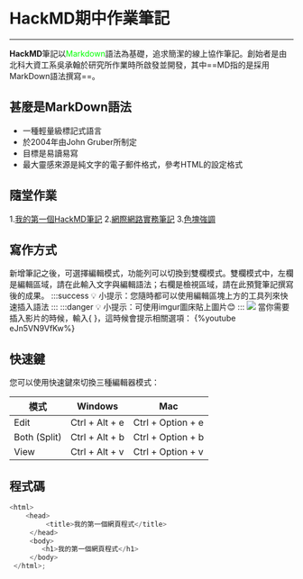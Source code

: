# HackMD期中作業筆記
---
**HackMD**筆記以<font color="#0f0">Markdown</font>語法為基礎，追求簡潔的線上協作筆記。創始者是由北科大資工系吳承翰於研究所作業時所啟發並開發，其中==MD指的是採用MarkDown語法撰寫==。
## 甚麼是MarkDown語法
- 一種輕量級標記式語言
- 於2004年由John Gruber所制定
- 目標是易讀易寫
- 最大靈感來源是純文字的電子郵件格式，參考HTML的設定格式
## 隨堂作業
1.[我的第一個HackMD筆記](https://hackmd.io/@shhuangmust/ryE-BCMnt)
2.[網際網路實務筆記](https://hackmd.io/VL7JTTeIS1GogRwx4bVi1Q?both)
3.[色塊強調](https://hackmd.io/A1Vg8hKBRoKbqBeIx8LPnw)
## 寫作方式
新增筆記之後，可選擇編輯模式，功能列可以切換到雙欄模式。雙欄模式中，左欄是編輯區域，請在此輸入文字與編輯語法；右欄是檢視區域，請在此預覽筆記撰寫後的成果。
:::success
:bulb: 小提示：您隨時都可以使用編輯區塊上方的工具列來快速插入語法
:::
:::danger
:bulb: 小提示：可使用imgur圖床貼上圖片:blush:
:::
![](https://i.imgur.com/n2jDGyM.jpg)
當你需要插入影片的時候，輸入{ }，這時候會提示相關選項：
{%youtube eJn5VN9VfKw%}
## 快速鍵
您可以使用快速鍵來切換三種編輯器模式：



| 模式 | Windows | Mac  |
| ---- | ------- | ---- |
| Edit |Ctrl + Alt + e         |  Ctrl + Option + e    |
|   Both (Split)  |     Ctrl + Alt + b    |   Ctrl + Option + b   |
|View| Ctrl + Alt + v    | Ctrl + Option + v |

## 程式碼
```javascript
<html>
    <head>
         <title>我的第一個網頁程式</title>
     </head>
     <body>
        <h1>我的第一個網頁程式</h1>
     </body>
 </html>;
 
```





